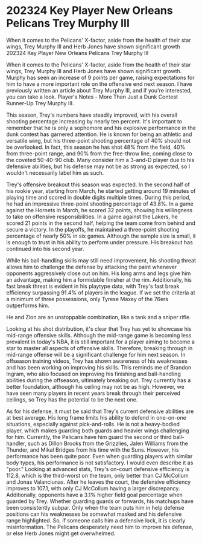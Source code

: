 #  202324 Key Player New Orleans Pelicans Trey Murphy III

When it comes to the Pelicans' X-factor, aside from the health of their star wings, Trey Murphy III and Herb Jones have shown significant growth 
  202324 Key Player New Orleans Pelicans Trey Murphy III

When it comes to the Pelicans' X-factor, aside from the health of their star wings, Trey Murphy III and Herb Jones have shown significant growth. Murphy has seen an increase of 9 points per game, raising expectations for him to have a more important role on the offensive end next season. I have previously written an article about Trey Murphy III, and if you're interested, you can take a look. Player's Notes - More Than Just a Dunk Contest Runner-Up Trey Murphy III.

This season, Trey's numbers have steadily improved, with his overall shooting percentage increasing by nearly ten percent. It's important to remember that he is only a sophomore and his explosive performance in the dunk contest has garnered attention. He is known for being an athletic and versatile wing, but his three-point shooting percentage of 40% should not be overlooked. In fact, this season he has shot 48% from the field, 40% from three-point range, and 90% from the free-throw line, coming close to the coveted 50-40-90 club. Many consider him a 3-and-D player due to his defensive abilities, but his defense may not be as strong as expected, so I wouldn't necessarily label him as such.

Trey's offensive breakout this season was expected. In the second half of his rookie year, starting from March, he started getting around 19 minutes of playing time and scored in double digits multiple times. During this period, he had an impressive three-point shooting percentage of 43.8%. In a game against the Hornets in March, he scored 32 points, showing his willingness to take on offensive responsibilities. In a game against the Lakers, he scored 21 points in the second half, helping the team come from behind and secure a victory. In the playoffs, he maintained a three-point shooting percentage of nearly 50% in six games. Although the sample size is small, it is enough to trust in his ability to perform under pressure. His breakout has continued into his second year.

While his ball-handling skills may still need improvement, his shooting threat allows him to challenge the defense by attacking the paint whenever opponents aggressively close out on him. His long arms and legs give him an advantage, making him a formidable finisher at the rim. Additionally, his fast break threat is evident in his playtype data, with Trey's fast break efficiency surpassing 91.4% of players in the league. If we set the criteria at a minimum of three possessions, only Tyrese Maxey of the 76ers outperforms him.

He and Zion are an unstoppable combination, like a tank and a sniper rifle.

Looking at his shot distribution, it's clear that Trey has yet to showcase his mid-range offensive skills. Although the mid-range game is becoming less prevalent in today's NBA, it is still important for a player aiming to become a star to master all aspects of offensive skills. Therefore, breaking through in mid-range offense will be a significant challenge for him next season. In offseason training videos, Trey has shown awareness of his weaknesses and has been working on improving his skills. This reminds me of Brandon Ingram, who also focused on improving his finishing and ball-handling abilities during the offseason, ultimately breaking out. Trey currently has a better foundation, although his ceiling may not be as high. However, we have seen many players in recent years break through their perceived ceilings, so Trey has the potential to be the next one.

As for his defense, it must be said that Trey's current defensive abilities are at best average. His long frame limits his ability to defend in one-on-one situations, especially against pick-and-rolls. He is not a heavy-bodied player, which makes guarding both guards and heavier wings challenging for him. Currently, the Pelicans have him guard the second or third ball-handler, such as Dillon Brooks from the Grizzlies, Jalen Williams from the Thunder, and Mikal Bridges from his time with the Suns. However, his performance has been quite poor. Even when guarding players with similar body types, his performance is not satisfactory. I would even describe it as "poor." Looking at advanced stats, Trey's on-court defensive efficiency is 112.8, which is the third-worst on the team, only better than CJ McCollum and Jonas Valanciunas. After he leaves the court, the defensive efficiency improves to 107.1, with only CJ McCollum having a larger discrepancy. Additionally, opponents have a 3.1% higher field goal percentage when guarded by Trey. Whether guarding guards or forwards, his matchups have been consistently subpar. Only when the team puts him in help defense positions can his weaknesses be somewhat masked and his defensive range highlighted. So, if someone calls him a defensive lock, it is clearly misinformation. The Pelicans desperately need him to improve his defense, or else Herb Jones might get overwhelmed.

